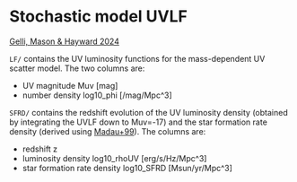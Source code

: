 # Stochastic model UVLF

[Gelli, Mason & Hayward 2024](https://ui.adsabs.harvard.edu/abs/2024arXiv240513108G/abstract)

`LF/` contains the UV luminosity functions for the mass-dependent UV scatter model. The two columns are:
- UV magnitude Muv [mag]
- number density log10_phi [/mag/Mpc^3]

`SFRD/` contains the redshift evolution of the UV luminosity density (obtained by integrating the UVLF down to Muv=-17) and the star formation rate density (derived using [Madau+99](https://iopscience.iop.org/article/10.1086/306975)). The columns are:
- redshift z
- luminosity density log10_rhoUV [erg/s/Hz/Mpc^3]
- star formation rate density log10_SFRD [Msun/yr/Mpc^3]